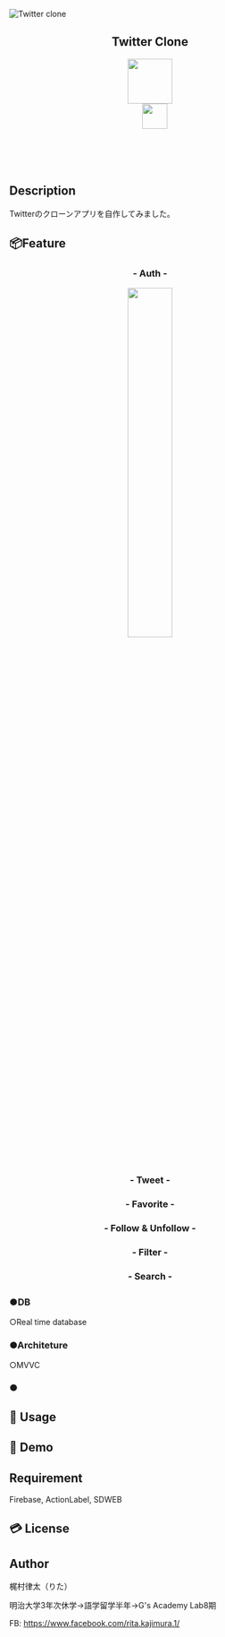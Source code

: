 ![Twitter clone](https://user-images.githubusercontent.com/56577971/90708886-e8cecd80-e2d5-11ea-82ba-ac682344e37a.png)

<h2 align="center">Twitter Clone</h2>
<p align="center">
  <a href="https://developer.apple.com/swift/images/swift-og.png"><img src="https://developer.apple.com/swift/images/swift-og.png" width="80px;" /></a><br>
<a>　</a>
  <a href="https://firebase.google.com/"><img src="https://user-images.githubusercontent.com/39142850/71645860-dd686b00-2d21-11ea-93f3-953cee4f0b32.png" height="45px;" /></a>
<a>　</a>
 
<br><br><br>
</p>


## Description

Twitterのクローンアプリを自作してみました。

## 📦Feature

<h3 align="center">- Auth -</h3>

<p align="center">  
  <img src="https://gyazo.com/f58d1ef3ce99f645a0f95ad17be626db" width=40%>
</p>


  

<h3 align="center">- Tweet -</h3>

<h3 align="center">- Favorite -</h3>

<h3 align="center">- Follow & Unfollow -</h3>

<h3 align="center">- Filter -</h3>

<h3 align="center">- Search -</h3>

### ●DB　

○Real time database

### ●Architeture 

○MVVC

### ●


## 📱 Usage



## 👀 Demo


## Requirement

Firebase, ActionLabel, SDWEB

## 💳 License

## Author

梶村律太（りた）

明治大学3年次休学→語学留学半年→G's Academy Lab8期

FB: https://www.facebook.com/rita.kajimura.1/





